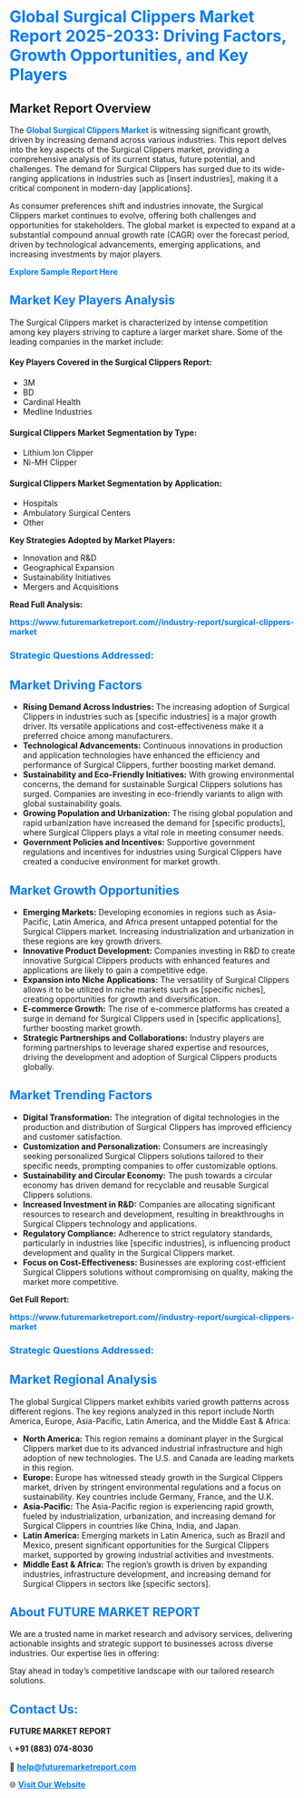 <h1 style="color: #007BFF;">Global Surgical Clippers Market Report 2025-2033: Driving Factors, Growth Opportunities, and Key Players</h1>

<section id="overview">
<h2>Market Report Overview</h2>
<p>The <a href="https://www.futuremarketreport.com//industry-report/surgical-clippers-market" style="color: #007BFF; text-decoration: none;"><strong>Global Surgical Clippers Market</strong></a> is witnessing significant growth, driven by increasing demand across various industries. This report delves into the key aspects of the Surgical Clippers market, providing a comprehensive analysis of its current status, future potential, and challenges. The demand for Surgical Clippers has surged due to its wide-ranging applications in industries such as [insert industries], making it a critical component in modern-day [applications].</p>
<p>As consumer preferences shift and industries innovate, the Surgical Clippers market continues to evolve, offering both challenges and opportunities for stakeholders. The global market is expected to expand at a substantial compound annual growth rate (CAGR) over the forecast period, driven by technological advancements, emerging applications, and increasing investments by major players.</p>
</section>

<section id="overview">
<p><a href="https://www.futuremarketreport.com//request-sample/reportId=55143" style="color: #007BFF; text-decoration: none;"><strong>Explore Sample Report Here</strong></a></p>
</section>

<section id="key-players">
<h2 style="color: #007BFF;">Market Key Players Analysis</h2>
<p>The Surgical Clippers market is characterized by intense competition among key players striving to capture a larger market share. Some of the leading companies in the market include:</p>
<h4>Key Players Covered in the Surgical Clippers Report:</h4>
<ul><li>3M</li><li>BD</li><li>Cardinal Health</li><li>Medline Industries</li></ul>
<h4>Surgical Clippers Market Segmentation by Type:</h4>
<ul><li>Lithium Ion Clipper</li><li>Ni-MH Clipper</li></ul>

<h4>Surgical Clippers Market Segmentation by Application:</h4>
<ul><li>Hospitals</li><li>Ambulatory Surgical Centers</li><li>Other</li></ul>
<p><strong>Key Strategies Adopted by Market Players:</strong></p>
<ul>
<li>Innovation and R&D</li>
<li>Geographical Expansion</li>
<li>Sustainability Initiatives</li>
<li>Mergers and Acquisitions</li>
</ul>
</section>

<section>
<p><strong>Read Full Analysis: </strong></p><a href="https://www.futuremarketreport.com//industry-report/surgical-clippers-market" style="color: #007BFF; text-decoration: none;"><strong>https://www.futuremarketreport.com//industry-report/surgical-clippers-market</strong></a>
<h3 style="color: #007BFF;">Strategic Questions Addressed:</h3>
</section>

<section id="driving-factors">
<h2 style="color: #007BFF;">Market Driving Factors</h2>
<ul>
<li><strong>Rising Demand Across Industries:</strong> The increasing adoption of Surgical Clippers in industries such as [specific industries] is a major growth driver. Its versatile applications and cost-effectiveness make it a preferred choice among manufacturers.</li>
<li><strong>Technological Advancements:</strong> Continuous innovations in production and application technologies have enhanced the efficiency and performance of Surgical Clippers, further boosting market demand.</li>
<li><strong>Sustainability and Eco-Friendly Initiatives:</strong> With growing environmental concerns, the demand for sustainable Surgical Clippers solutions has surged. Companies are investing in eco-friendly variants to align with global sustainability goals.</li>
<li><strong>Growing Population and Urbanization:</strong> The rising global population and rapid urbanization have increased the demand for [specific products], where Surgical Clippers plays a vital role in meeting consumer needs.</li>
<li><strong>Government Policies and Incentives:</strong> Supportive government regulations and incentives for industries using Surgical Clippers have created a conducive environment for market growth.</li>
</ul>
</section>

<section id="growth-opportunities">
<h2 style="color: #007BFF;">Market Growth Opportunities</h2>
<ul>
<li><strong>Emerging Markets:</strong> Developing economies in regions such as Asia-Pacific, Latin America, and Africa present untapped potential for the Surgical Clippers market. Increasing industrialization and urbanization in these regions are key growth drivers.</li>
<li><strong>Innovative Product Development:</strong> Companies investing in R&D to create innovative Surgical Clippers products with enhanced features and applications are likely to gain a competitive edge.</li>
<li><strong>Expansion into Niche Applications:</strong> The versatility of Surgical Clippers allows it to be utilized in niche markets such as [specific niches], creating opportunities for growth and diversification.</li>
<li><strong>E-commerce Growth:</strong> The rise of e-commerce platforms has created a surge in demand for Surgical Clippers used in [specific applications], further boosting market growth.</li>
<li><strong>Strategic Partnerships and Collaborations:</strong> Industry players are forming partnerships to leverage shared expertise and resources, driving the development and adoption of Surgical Clippers products globally.</li>
</ul>
</section>

<section id="trending-factors">
<h2 style="color: #007BFF;">Market Trending Factors</h2>
<ul>
<li><strong>Digital Transformation:</strong> The integration of digital technologies in the production and distribution of Surgical Clippers has improved efficiency and customer satisfaction.</li>
<li><strong>Customization and Personalization:</strong> Consumers are increasingly seeking personalized Surgical Clippers solutions tailored to their specific needs, prompting companies to offer customizable options.</li>
<li><strong>Sustainability and Circular Economy:</strong> The push towards a circular economy has driven demand for recyclable and reusable Surgical Clippers solutions.</li>
<li><strong>Increased Investment in R&D:</strong> Companies are allocating significant resources to research and development, resulting in breakthroughs in Surgical Clippers technology and applications.</li>
<li><strong>Regulatory Compliance:</strong> Adherence to strict regulatory standards, particularly in industries like [specific industries], is influencing product development and quality in the Surgical Clippers market.</li>
<li><strong>Focus on Cost-Effectiveness:</strong> Businesses are exploring cost-efficient Surgical Clippers solutions without compromising on quality, making the market more competitive.</li>
</ul>
</section>

<section>
<p><strong>Get Full Report: </strong></p><a href="https://www.futuremarketreport.com//industry-report/surgical-clippers-market" style="color: #007BFF; text-decoration: none;"><strong>https://www.futuremarketreport.com//industry-report/surgical-clippers-market</strong></a>
<h3 style="color: #007BFF;">Strategic Questions Addressed:</h3>
</section>


<section id="regional-analysis">
<h2 style="color: #007BFF;">Market Regional Analysis</h2>
<p>The global Surgical Clippers market exhibits varied growth patterns across different regions. The key regions analyzed in this report include North America, Europe, Asia-Pacific, Latin America, and the Middle East & Africa:</p>
<ul>
<li><strong>North America:</strong> This region remains a dominant player in the Surgical Clippers market due to its advanced industrial infrastructure and high adoption of new technologies. The U.S. and Canada are leading markets in this region.</li>
<li><strong>Europe:</strong> Europe has witnessed steady growth in the Surgical Clippers market, driven by stringent environmental regulations and a focus on sustainability. Key countries include Germany, France, and the U.K.</li>
<li><strong>Asia-Pacific:</strong> The Asia-Pacific region is experiencing rapid growth, fueled by industrialization, urbanization, and increasing demand for Surgical Clippers in countries like China, India, and Japan.</li>
<li><strong>Latin America:</strong> Emerging markets in Latin America, such as Brazil and Mexico, present significant opportunities for the Surgical Clippers market, supported by growing industrial activities and investments.</li>
<li><strong>Middle East & Africa:</strong> The region’s growth is driven by expanding industries, infrastructure development, and increasing demand for Surgical Clippers in sectors like [specific sectors].</li>
</ul>
</section>

<footer>
<h2 style="color: #007BFF;">About FUTURE MARKET REPORT</h2>
<p>We are a trusted name in market research and advisory services, delivering actionable insights and strategic support to businesses across diverse industries. Our expertise lies in offering:</p>

<p>Stay ahead in today’s competitive landscape with our tailored research solutions.</p>

<h2 style="color: #007BFF;">Contact Us:</h2>
<p><strong>FUTURE MARKET REPORT</strong></p>
<p>📞 <strong>+91 (883) 074-8030</strong></p>
<p>📧 <strong><a href="mailto:help@futuremarketreport.com" style="color: #007BFF;">help@futuremarketreport.com</a></strong></p>
<p>🌐 <strong><a href="https://www.futuremarketreport.com/" style="color: #007BFF;">Visit Our Website</a></strong></p>
</footer>